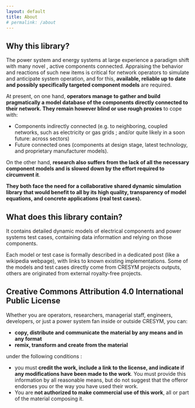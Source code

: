 ```yaml
---
layout: default
title: About
# permalink: /about
---
```



## Why this library?

The power system and energy systems at large experience a paradigm shift with many novel , active components connected. Appraising the behavior and reactions of such new items is critical for network operators to simulate and anticipate system operation, and for this, **available, reliable up to date and possibly specifically targeted component models** are required.

At present, on one hand, **operators manage to gather and build pragmatically a model database of the components directly connected to their network. They remain however blind or use rough proxies** to cope with:
-	Components indirectly connected (e.g. to neighboring, coupled networks, such as electricity or gas grids ; and/or quite likely in a soon future: across sectors)
-	Future connected ones (components at design stage, latest technology, and proprietary manufacturer models). 

On the other hand, **research also suffers from the lack of all the necessary component models and is slowed down by the effort required to circumvent it**.

**They both face the need for a collaborative shared dynamic simulation library that would benefit to all by its high quality, transparency of model equations, and concrete applications (real test cases).**

## What does this library contain?
It contains detailed dynamic models of electrical components and power systems test cases, containing data information and relying on those components. 

Each model or test case is formally described in a dedicated post (like a wikipedia webpage), with links to known existing implementations.
Some of the models and test cases directly come from CRESYM projects outputs, others are originated from external royalty-free projects. 

## Creative Commons Attribution 4.0 International Public License

Whether you are operators, researchers, managerial staff, engineers, developers, or just a power system fan inside or outside CRESYM, you can:
 - **copy, distribute and communicate the material by any means and in any format**
 - **remix, transform and create from the material**

under the following conditions : 
 - you must **credit the work, include a link to the license, and indicate if any modifications have been made to the work**. You must provide this information by all reasonable means, but do not suggest that the offeror endorses you or the way you have used their work.
- You are **not authorized to make commercial use of this work**, all or part of the material composing it.


